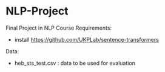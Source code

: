# NLP-Project
Final Project in NLP Course
Requirements:
- install https://github.com/UKPLab/sentence-transformers

Data:
- heb_sts_test.csv : data to be used for evaluation